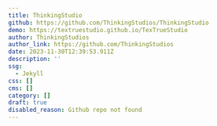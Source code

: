 ```yaml
---
title: ThinkingStudio
github: https://github.com/ThinkingStudios/ThinkingStudio
demo: https://textruestudio.github.io/TexTrueStudio
author: ThinkingStudios
author_link: https://github.com/ThinkingStudios
date: 2023-11-30T12:39:53.911Z
description: ''
ssg:
  - Jekyll
css: []
cms: []
category: []
draft: true
disabled_reason: Github repo not found
---
```

